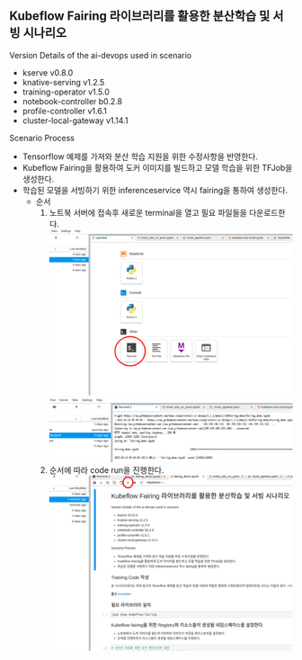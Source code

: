 ## Kubeflow Fairing 라이브러리를 활용한 분산학습 및 서빙 시나리오

Version Details of the ai-devops used in scenario
- kserve v0.8.0
- knative-serving v1.2.5
- training-operator v1.5.0
- notebook-controller b0.2.8
- profile-controller v1.6.1
- cluster-local-gateway v1.14.1

Scenario Process
- Tensorflow 예제를 가져와 분산 학습 지원을 위한 수정사항을 반영한다.
- Kubeflow Fairing을 활용하여 도커 이미지를 빌드하고 모델 학습을 위한 TFJob을 생성한다.
- 학습된 모델을 서빙하기 위한 inferenceservice 역시 fairing을 통하여 생성한다. 
  * 순서 
    1. 노트북 서버에 접속후 새로운 terminal을 열고 필요 파일들을 다운로드한다.
  ![terminal.png](./image/terminal.png)
  ![file_download.png](./image/file_download.png)
    2. 순서에 따라 code run을 진행한다.
  ![code_run_fairing.png](./image/code_run_fairing.png)